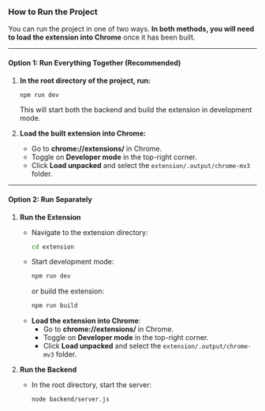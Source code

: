 ### **How to Run the Project**

You can run the project in one of two ways. **In both methods, you will need to load the extension into Chrome** once it has been built.

---

#### **Option 1: Run Everything Together (Recommended)**

1. **In the root directory of the project, run:**

   ```sh
   npm run dev
   ```

   This will start both the backend and build the extension in development mode.

2. **Load the built extension into Chrome:**
   - Go to **chrome://extensions/** in Chrome.
   - Toggle on **Developer mode** in the top-right corner.
   - Click **Load unpacked** and select the `extension/.output/chrome-mv3` folder.

---

#### **Option 2: Run Separately**

1. **Run the Extension**

   - Navigate to the extension directory:
     ```sh
     cd extension
     ```
   - Start development mode:
     ```sh
     npm run dev
     ```
     or build the extension:
     ```sh
     npm run build
     ```
   - **Load the extension into Chrome**:
     - Go to **chrome://extensions/** in Chrome.
     - Toggle on **Developer mode** in the top-right corner.
     - Click **Load unpacked** and select the `extension/.output/chrome-mv3` folder.

2. **Run the Backend**
   - In the root directory, start the server:
     ```sh
     node backend/server.js
     ```
